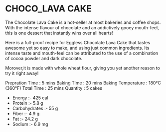# CHOCO_LAVA  CAKE

The Chocolate Lava Cake is a hot-seller at most bakeries and coffee shops. With the intense flavour of chocolate and an addictively gooey mouth-feel, this is one dessert that instantly wins over all hearts!

Here is a full-proof recipe for Eggless Chocolate Lava Cake that tastes awesome yet so easy to make, and using just common ingredients. Its intense taste and mouth-feel can be attributed to the use of a combination of cocoa powder and dark chocolate.

Morover,it is made with whole wheat flour, giving you yet another reason to try it right away!

 Prepration Time : 5 mins
 Baking Time : 20 mins
 Baking Temperature : 180°C (360°F)
 Total Time : 25 mins
 Quantity : 5 cakes

* Energy :- 425 cal
* Protein :- 5.8 g
* Carbohydrates :- 55 g
* Fiber :- 4.9 g
* Fat :- 24.2 g
* Sodium :- 6.9 mg

